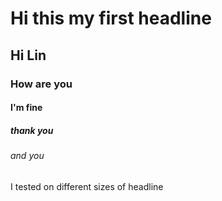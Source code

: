 # Hi this my first headline
## Hi Lin 
### How are you
#### I'm fine
##### thank you
###### and you

I tested on different sizes of headline
